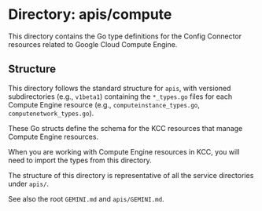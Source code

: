 # Directory: apis/compute

This directory contains the Go type definitions for the Config Connector resources related to Google Cloud Compute Engine.

## Structure

This directory follows the standard structure for `apis`, with versioned subdirectories (e.g., `v1beta1`) containing the `*_types.go` files for each Compute Engine resource (e.g., `computeinstance_types.go`, `computenetwork_types.go`).

These Go structs define the schema for the KCC resources that manage Compute Engine resources.

When you are working with Compute Engine resources in KCC, you will need to import the types from this directory.

The structure of this directory is representative of all the service directories under `apis/`.

See also the root `GEMINI.md` and `apis/GEMINI.md`.
